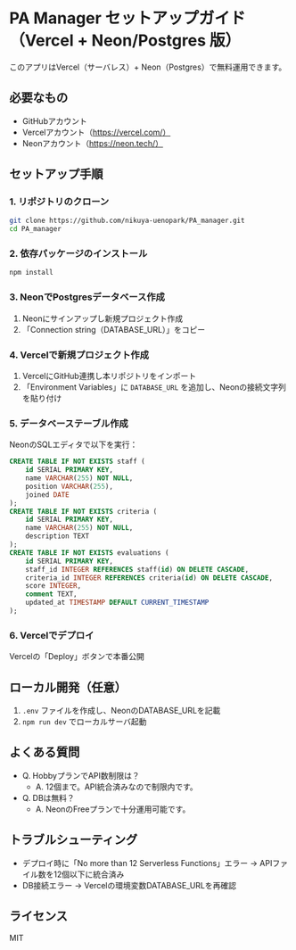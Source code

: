 # PA Manager セットアップガイド（Vercel + Neon/Postgres 版）

このアプリはVercel（サーバレス）+ Neon（Postgres）で無料運用できます。

## 必要なもの

- GitHubアカウント
- Vercelアカウント（https://vercel.com/）
- Neonアカウント（https://neon.tech/）

## セットアップ手順

### 1. リポジトリのクローン

```bash
git clone https://github.com/nikuya-uenopark/PA_manager.git
cd PA_manager
```

### 2. 依存パッケージのインストール

```bash
npm install
```

### 3. NeonでPostgresデータベース作成

1. Neonにサインアップし新規プロジェクト作成
2. 「Connection string（DATABASE_URL）」をコピー

### 4. Vercelで新規プロジェクト作成

1. VercelにGitHub連携し本リポジトリをインポート
2. 「Environment Variables」に `DATABASE_URL` を追加し、Neonの接続文字列を貼り付け

### 5. データベーステーブル作成

NeonのSQLエディタで以下を実行：

```sql
CREATE TABLE IF NOT EXISTS staff (
	id SERIAL PRIMARY KEY,
	name VARCHAR(255) NOT NULL,
	position VARCHAR(255),
	joined DATE
);
CREATE TABLE IF NOT EXISTS criteria (
	id SERIAL PRIMARY KEY,
	name VARCHAR(255) NOT NULL,
	description TEXT
);
CREATE TABLE IF NOT EXISTS evaluations (
	id SERIAL PRIMARY KEY,
	staff_id INTEGER REFERENCES staff(id) ON DELETE CASCADE,
	criteria_id INTEGER REFERENCES criteria(id) ON DELETE CASCADE,
	score INTEGER,
	comment TEXT,
	updated_at TIMESTAMP DEFAULT CURRENT_TIMESTAMP
);
```

### 6. Vercelでデプロイ

Vercelの「Deploy」ボタンで本番公開

## ローカル開発（任意）

1. `.env` ファイルを作成し、NeonのDATABASE_URLを記載
2. `npm run dev` でローカルサーバ起動

## よくある質問

- Q. HobbyプランでAPI数制限は？
	- A. 12個まで。API統合済みなので制限内です。
- Q. DBは無料？
	- A. NeonのFreeプランで十分運用可能です。

## トラブルシューティング

- デプロイ時に「No more than 12 Serverless Functions」エラー → APIファイル数を12個以下に統合済み
- DB接続エラー → Vercelの環境変数DATABASE_URLを再確認

## ライセンス
MIT
